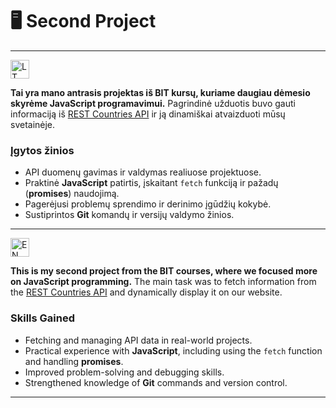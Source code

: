 # 🖥️ **Second Project**

---

<img src="https://upload.wikimedia.org/wikipedia/commons/1/11/Flag_of_Lithuania.svg" alt="LT Flag" width="30">


**Tai yra mano antrasis projektas iš BIT kursų, kuriame daugiau dėmesio skyrėme **JavaScript** programavimui.** 
Pagrindinė užduotis buvo gauti informaciją iš [REST Countries API](https://restcountries.com/) ir ją dinamiškai atvaizduoti mūsų svetainėje.

### Įgytos žinios

- API duomenų gavimas ir valdymas realiuose projektuose.
- Praktinė **JavaScript** patirtis, įskaitant `fetch` funkciją ir pažadų (**promises**) naudojimą.
- Pagerėjusi problemų sprendimo ir derinimo įgūdžių kokybė.
- Sustiprintos **Git** komandų ir versijų valdymo žinios.

---

<img src="https://upload.wikimedia.org/wikipedia/en/a/a4/Flag_of_the_United_States.svg" alt="EN Flag" width="30">


**This is my second project from the BIT courses, where we focused more on JavaScript programming.** 
The main task was to fetch information from the [REST Countries API](https://restcountries.com/) and dynamically display it on our website.

### Skills Gained

- Fetching and managing API data in real-world projects.
- Practical experience with **JavaScript**, including using the `fetch` function and handling **promises**.
- Improved problem-solving and debugging skills.
- Strengthened knowledge of **Git** commands and version control.

---

